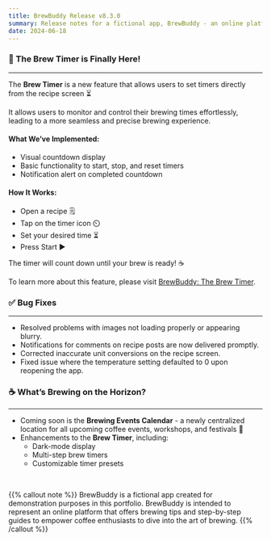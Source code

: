 ```yaml
---
title: BrewBuddy Release v8.3.0 
summary: Release notes for a fictional app, BrewBuddy - an online platform that offers brewing tips and step-by-step guides to empower coffee enthusiasts to dive into the art of brewing.
date: 2024-06-18
---
```


### 🥳 The Brew Timer is Finally Here!
---

The **Brew Timer** is a new feature that allows users to set timers directly from the recipe screen ⏳ <br>

It allows users to monitor and control their brewing times effortlessly, leading to a more seamless and precise brewing experience.
<br>

#### What We’ve Implemented:
- Visual countdown display
- Basic functionality to start, stop, and reset timers
- Notification alert on completed countdown

#### How It Works:
- Open a recipe 🗒️
- Tap on the timer icon ⏲️
- Set your desired time ⏳
- Press Start ▶️

The timer will count down until your brew is ready! ☕ <br>

To learn more about this feature, please visit [BrewBuddy: The Brew Timer](https://www.w3.org/Provider/Style/dummy.html). 


### ✅ Bug Fixes
---

- Resolved problems with images not loading properly or appearing blurry.
- Notifications for comments on recipe posts are now delivered promptly.
- Corrected inaccurate unit conversions on the recipe screen.
- Fixed issue where the temperature setting defaulted to 0 upon reopening the app.


### ☕ What’s Brewing on the Horizon?
---

- Coming soon is the **Brewing Events Calendar** - a newly centralized location for all upcoming coffee events, workshops, and festivals 📅
- Enhancements to the **Brew Timer**, including:
    - Dark-mode display
    - Multi-step brew timers
    - Customizable timer presets

<br>

{{% callout note %}}
BrewBuddy is a fictional app created for demonstration purposes in this portfolio. BrewBuddy is intended to represent an online platform that offers brewing tips and step-by-step guides to empower coffee enthusiasts to dive into the art of brewing.
{{% /callout %}}
